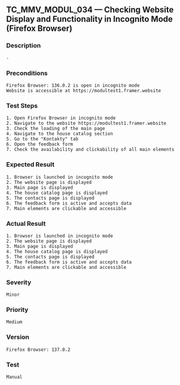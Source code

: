 ## TC_MMV_MODUL_034 — Checking Website Display and Functionality in Incognito Mode (Firefox Browser)

### Description
    -

### Preconditions
    Firefox Browser: 136.0.2 is open in incognito mode
    Website is accessible at https://modultest1.framer.website

### Test Steps
    1. Open Firefox Browser in incognito mode
    2. Navigate to the website https://modultest1.framer.website
    3. Check the loading of the main page
    4. Navigate to the house catalog section
    5. Go to the "Kontakty" tab
    6. Open the feedback form
    7. Check the availability and clickability of all main elements

### Expected Result
    1. Browser is launched in incognito mode
    2. The website page is displayed
    3. Main page is displayed
    4. The house catalog page is displayed
    5. The contacts page is displayed
    6. The feedback form is active and accepts data
    7. Main elements are clickable and accessible

### Actual Result
    1. Browser is launched in incognito mode
    2. The website page is displayed
    3. Main page is displayed
    4. The house catalog page is displayed
    5. The contacts page is displayed
    6. The feedback form is active and accepts data
    7. Main elements are clickable and accessible

### Severity
    Minor

### Priority
    Medium

### Version
    Firefox Browser: 137.0.2 

### Test
    Manual
